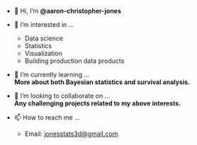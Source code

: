 - 👋 Hi, I’m **@aaron-christopher-jones**

- 👀 I’m interested in ...
  - Data science
  - Statistics
  - Visualization
  - Building production data products

- 🌱 I’m currently learning ... \
  **More about both Bayesian statistics and survival analysis.**

- 💞️ I’m looking to collaborate on ... \
  **Any challenging projects related to my above interests.**

- 📫 How to reach me ... 
  - Email: jonesstats3d@gmail.com.

<!---
aaron-christopher-jones/aaron-christopher-jones is a ✨ special ✨ repository because its `README.md` (this file) appears on your GitHub profile.
You can click the Preview link to take a look at your changes.
--->
